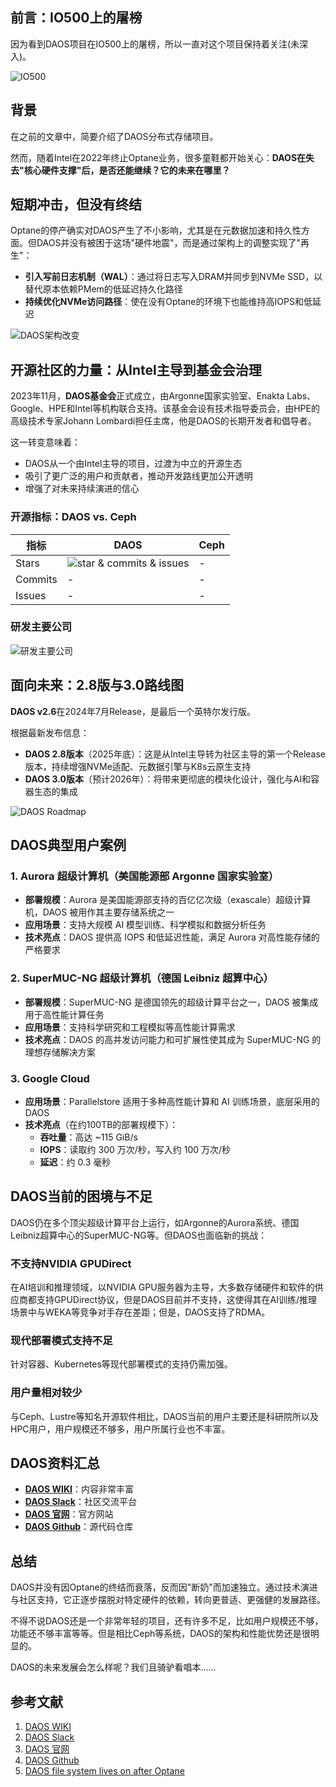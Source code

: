 ## 前言：IO500上的屠榜

因为看到DAOS项目在IO500上的屠榜，所以一直对这个项目保持着关注(未深入)。

![IO500](https://path-to-io500-image)

## 背景

在之前的文章中，简要介绍了DAOS分布式存储项目。

然而，随着Intel在2022年终止Optane业务，很多童鞋都开始关心：**DAOS在失去"核心硬件支撑"后，是否还能继续？它的未来在哪里？**

## 短期冲击，但没有终结

Optane的停产确实对DAOS产生了不小影响，尤其是在元数据加速和持久性方面。但DAOS并没有被困于这场"硬件地震"，而是通过架构上的调整实现了"再生"：

- **引入写前日志机制（WAL）**：通过将日志写入DRAM并同步到NVMe SSD，以替代原本依赖PMem的低延迟持久化路径
- **持续优化NVMe访问路径**：使在没有Optane的环境下也能维持高IOPS和低延迟

![DAOS架构改变](https://path-to-architecture-image)

## 开源社区的力量：从Intel主导到基金会治理

2023年11月，**DAOS基金会**正式成立，由Argonne国家实验室、Enakta Labs、Google、HPE和Intel等机构联合支持。该基金会设有技术指导委员会，由HPE的高级技术专家Johann Lombardi担任主席，他是DAOS的长期开发者和倡导者。

这一转变意味着：

- DAOS从一个由Intel主导的项目，过渡为中立的开源生态
- 吸引了更广泛的用户和贡献者，推动开发路线更加公开透明
- 增强了对未来持续演进的信心

### 开源指标：DAOS vs. Ceph

| 指标 | DAOS | Ceph |
|------|------|------|
| Stars | ![star & commits & issues](https://path-to-comparison-image) | - |
| Commits | - | - |
| Issues | - | - |

### 研发主要公司

![研发主要公司](https://path-to-companies-image)

## 面向未来：2.8版与3.0路线图

**DAOS v2.6**在2024年7月Release，是最后一个英特尔发行版。

根据最新发布信息：

- **DAOS 2.8版本**（2025年底）：这是从Intel主导转为社区主导的第一个Release版本，持续增强NVMe适配、元数据引擎与K8s云原生支持
- **DAOS 3.0版本**（预计2026年）：将带来更彻底的模块化设计，强化与AI和容器生态的集成

![DAOS Roadmap](https://path-to-roadmap-image)

## DAOS典型用户案例

### 1. Aurora 超级计算机（美国能源部 Argonne 国家实验室）

- **部署规模**：Aurora 是美国能源部支持的百亿亿次级（exascale）超级计算机，DAOS 被用作其主要存储系统之一
- **应用场景**：支持大规模 AI 模型训练、科学模拟和数据分析任务
- **技术亮点**：DAOS 提供高 IOPS 和低延迟性能，满足 Aurora 对高性能存储的严格要求

### 2. SuperMUC-NG 超级计算机（德国 Leibniz 超算中心）

- **部署规模**：SuperMUC-NG 是德国领先的超级计算平台之一，DAOS 被集成用于高性能计算任务
- **应用场景**：支持科学研究和工程模拟等高性能计算需求
- **技术亮点**：DAOS 的高并发访问能力和可扩展性使其成为 SuperMUC-NG 的理想存储解决方案

### 3. Google Cloud

- **应用场景**：Parallelstore 适用于多种高性能计算和 AI 训练场景，底层采用的DAOS
- **技术亮点**（在约100TB的部署规模下）：
  - **吞吐量**：高达 ~115 GiB/s
  - **IOPS**：读取约 300 万次/秒，写入约 100 万次/秒
  - **延迟**：约 0.3 毫秒

## DAOS当前的困境与不足

DAOS仍在多个顶尖超级计算平台上运行，如Argonne的Aurora系统、德国Leibniz超算中心的SuperMUC-NG等。但DAOS也面临新的挑战：

### 不支持NVIDIA GPUDirect

在AI培训和推理领域，以NVIDIA GPU服务器为主导，大多数存储硬件和软件的供应商都支持GPUDirect协议，但是DAOS目前并不支持，这使得其在AI训练/推理场景中与WEKA等竞争对手存在差距；但是，DAOS支持了RDMA。

### 现代部署模式支持不足

针对容器、Kubernetes等现代部署模式的支持仍需加强。

### 用户量相对较少

与Ceph、Lustre等知名开源软件相比，DAOS当前的用户主要还是科研院所以及HPC用户，用户规模还不够多，用户所属行业也不丰富。

## DAOS资料汇总

- **[DAOS WIKI](https://daos-stack.github.io/)**：内容非常丰富
- **[DAOS Slack](https://daos-stack.slack.com/)**：社区交流平台
- **[DAOS 官网](https://daos.io/)**：官方网站
- **[DAOS Github](https://github.com/daos-stack/daos)**：源代码仓库

## 总结

DAOS并没有因Optane的终结而衰落，反而因"断奶"而加速独立。通过技术演进与社区支持，它正逐步摆脱对特定硬件的依赖，转向更普适、更强健的发展路径。

不得不说DAOS还是一个非常年轻的项目，还有许多不足，比如用户规模还不够，功能还不够丰富等等。但是相比Ceph等系统，DAOS的架构和性能优势还是很明显的。

DAOS的未来发展会怎么样呢？我们且骑驴看唱本……

## 参考文献

1. [DAOS WIKI](https://daos-stack.github.io/)
2. [DAOS Slack](https://daos-stack.slack.com/)
3. [DAOS 官网](https://daos.io/)
4. [DAOS Github](https://github.com/daos-stack/daos)
5. [DAOS file system lives on after Optane](https://zhuanlan.zhihu.com/p/1910394685379282773)
